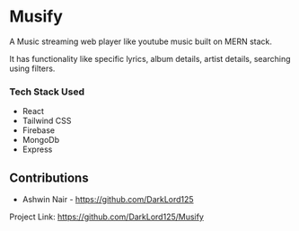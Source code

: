 # Musify
A Music streaming web player like youtube music built on MERN stack.

It has functionality like specific lyrics, album details, artist details, searching using filters.

### Tech Stack Used

* React
* Tailwind CSS
* Firebase
* MongoDb
* Express


<!-- CONTRIBUTING -->
## Contributions
- Ashwin Nair - <a>https://github.com/DarkLord125</a>



Project Link: <a>https://github.com/DarkLord125/Musify</a>
